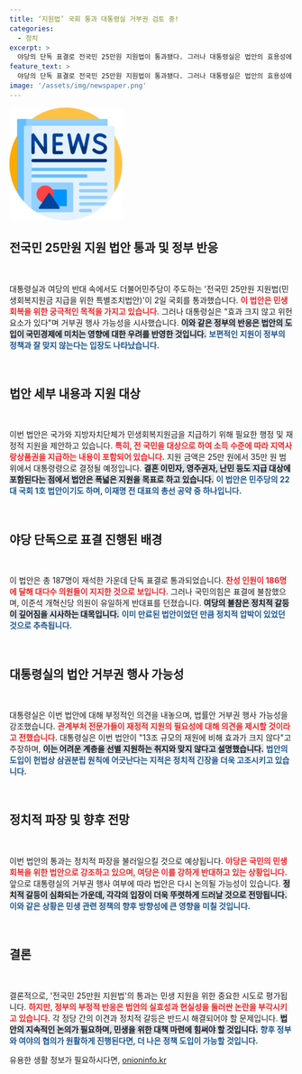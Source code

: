 ```yaml
---
title: ‘지원법’ 국회 통과 대통령실 거부권 검토 중!
categories:
  - 정치
excerpt: >
  야당의 단독 표결로 전국민 25만원 지원법이 통과됐다. 그러나 대통령실은 법안의 효용성에 의문을 제기하며 거부권 행사를 시사했다. 민생 회복의 갈림길, 과연 국민의 선택은?
feature_text: >
  야당의 단독 표결로 전국민 25만원 지원법이 통과됐다. 그러나 대통령실은 법안의 효용성에 의문을 제기하며 거부권 행사를 시사했다. 민생 회복의 갈림길, 과연 국민의 선택은?
image: '/assets/img/newspaper.png'
---
```


<p><img src="/assets/img/newspaper.png" alt="kimp 속보" /></p>

<h2 data-ke-size="size26">전국민 25만원 지원 법안 통과 및 정부 반응</h2>

<p data-ke-size="size16">&nbsp;</p>

<p>대통령실과 여당의 반대 속에서도 더불어민주당이 주도하는 '전국민 25만원 지원법(민생회복지원금 지급을 위한 특별조치법안)'이 2일 국회를 통과했습니다. <b><span style="color: #ee2323;">이 법안은 민생회복을 위한 궁극적인 목적을 가지고 있습니다.</span></b> 그러나 대통령실은 "효과 크지 않고 위헌 요소가 있다"며 거부권 행사 가능성을 시사했습니다. <b><span style="background-color: #21538527;">이와 같은 정부의 반응은 법안의 도입이 국민경제에 미치는 영향에 대한 우려를 반영한 것입니다.</span></b> <b><span style="color: #1a5490;">보편적인 지원이 정부의 정책과 잘 맞지 않는다는 입장도 나타났습니다.</span></b></p>

<p data-ke-size="size16">&nbsp;</p>

<h2 data-ke-size="size26">법안 세부 내용과 지원 대상</h2>

<p data-ke-size="size16">&nbsp;</p>

<p>이번 법안은 국가와 지방자치단체가 민생회복지원금을 지급하기 위해 필요한 행정 및 재정적 지원을 제안하고 있습니다. <b><span style="color: #ee2323;">특히, 전 국민을 대상으로 하여 소득 수준에 따라 지역사랑상품권을 지급하는 내용이 포함되어 있습니다.</span></b> 지원 금액은 25만 원에서 35만 원 범위에서 대통령령으로 결정될 예정입니다. <b><span style="background-color: #21538527;">결혼 이민자, 영주권자, 난민 등도 지급 대상에 포함된다는 점에서 법안은 폭넓은 지원을 목표로 하고 있습니다.</span></b> <b><span style="color: #1a5490;">이 법안은 민주당의 22대 국회 1호 법안이기도 하며, 이재명 전 대표의 총선 공약 중 하나입니다.</span></b></p>

<p data-ke-size="size16">&nbsp;</p>

<h2 data-ke-size="size26">야당 단독으로 표결 진행된 배경</h2>

<p data-ke-size="size16">&nbsp;</p>

<p>이 법안은 총 187명이 재석한 가운데 단독 표결로 통과되었습니다. <b><span style="color: #ee2323;">찬성 인원이 186명에 달해 대다수 의원들이 지지한 것으로 보입니다.</span></b> 그러나 국민의힘은 표결에 불참했으며, 이준석 개혁신당 의원이 유일하게 반대표를 던졌습니다. <b><span style="background-color: #21538527;">여당의 불참은 정치적 갈등이 깊어짐을 시사하는 대목입니다.</span></b> <b><span style="color: #1a5490;">이미 만료된 법안이었던 만큼 정치적 압박이 있었던 것으로 추측됩니다.</span></b></p>

<p data-ke-size="size16">&nbsp;</p>

<h2 data-ke-size="size26">대통령실의 법안 거부권 행사 가능성</h2>

<p data-ke-size="size16">&nbsp;</p>

<p>대통령실은 이번 법안에 대해 부정적인 의견을 내놓으며, 법률안 거부권 행사 가능성을 강조했습니다. <b><span style="color: #ee2323;">관계부처 전문가들이 재정적 지원의 필요성에 대해 의견을 제시할 것이라고 전했습니다.</span></b> 대통령실은 이번 법안이 "13조 규모의 재원에 비해 효과가 크지 않다"고 주장하며, <b><span style="background-color: #21538527;">이는 어려운 계층을 선별 지원하는 취지와 맞지 않다고 설명했습니다.</span></b> <b><span style="color: #1a5490;">법안의 도입이 헌법상 삼권분립 원칙에 어긋난다는 지적은 정치적 긴장을 더욱 고조시키고 있습니다.</span></b></p>

<p data-ke-size="size16">&nbsp;</p>

<h2 data-ke-size="size26">정치적 파장 및 향후 전망</h2>

<p data-ke-size="size16">&nbsp;</p>

<p>이번 법안의 통과는 정치적 파장을 불러일으킬 것으로 예상됩니다. <b><span style="color: #ee2323;">야당은 국민의 민생 회복을 위한 법안으로 강조하고 있으며, 여당은 이를 강하게 반대하고 있는 상황입니다.</span></b> 앞으로 대통령실의 거부권 행사 여부에 따라 법안은 다시 논의될 가능성이 있습니다. <b><span style="background-color: #21538527;">정치적 갈등이 심화되는 가운데, 각각의 입장이 더욱 뚜렷하게 드러날 것으로 전망됩니다.</span></b> <b><span style="color: #1a5490;">이와 같은 상황은 민생 관련 정책의 향후 방향성에 큰 영향을 미칠 것입니다.</span></b></p>

<p data-ke-size="size16">&nbsp;</p>

<h2 data-ke-size="size26">결론</h2>

<p data-ke-size="size16">&nbsp;</p>

<p>결론적으로, '전국민 25만원 지원법'의 통과는 민생 지원을 위한 중요한 시도로 평가됩니다. <b><span style="color: #ee2323;">하지만, 정부의 부정적 반응은 법안의 실효성과 현실성을 둘러싼 논란을 부각시키고 있습니다.</span></b> 각 정당 간의 이견과 정치적 갈등은 반드시 해결되어야 할 문제입니다. <b><span style="background-color: #21538527;">법안의 지속적인 논의가 필요하며, 민생을 위한 대책 마련에 힘써야 할 것입니다.</span></b> <b><span style="color: #1a5490;">향후 정부와 여야의 협의가 원활하게 진행된다면, 더 나은 정책 도입이 가능할 것입니다.</span></b></p>
유용한 생활 정보가 필요하시다면, <a href="https://onioninfo.kr" rel="dofollow">onioninfo.kr</a>


